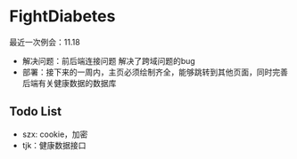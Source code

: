 # FightDiabetes
最近一次例会：11.18
+ 解决问题：前后端连接问题 解决了跨域问题的bug
+ 部署：接下来的一周内，主页必须绘制齐全，能够跳转到其他页面，同时完善后端有关健康数据的数据库

## Todo List
* szx: cookie，加密
* tjk：健康数据接口
